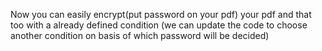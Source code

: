 Now you can easily encrypt(put password on your pdf) your pdf and that too with a already defined condition (we can update the code to choose another condition on basis of which password will be decided)
